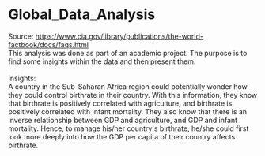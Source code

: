 # Global_Data_Analysis

Source: https://www.cia.gov/library/publications/the-world-factbook/docs/faqs.html
<br>
This analysis was done as part of an academic project. The purpose is to find some insights within the data and then present them.
<br><br>
Insights:<br>
A country in the Sub-Saharan Africa region could potentially wonder how they could control birthrate in their country. With this information, they know that birthrate is positively correlated with agriculture, and birthrate is positively correlated with infant mortality. They also know that there is an inverse relationship between GDP and agriculture, and GDP and infant mortality. Hence, to manage his/her country's birthrate, he/she could first look more deeply into how the GDP per capita of their country affects birthrate.
